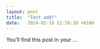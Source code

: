 ```yaml
---
layout: post
title:  "Test add!"
date:   2024-02-16 11:56:20 +0100
---
```

You’ll find this post in your ...
